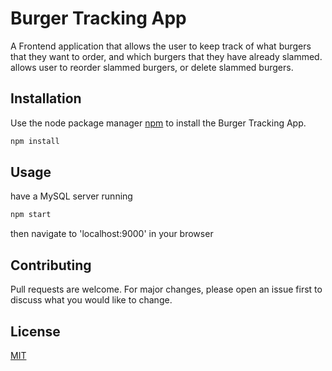 # Burger Tracking App 

A Frontend application that allows the user to keep track of what burgers that they want to order, and which burgers that they have already slammed. allows user to reorder slammed burgers, or delete slammed burgers.

## Installation 

Use the node package manager [npm](https://nodejs.org/en/) to install the Burger Tracking App.

```bash
npm install
```

## Usage

have a MySQL server running

```node.js
npm start
```

then navigate to 'localhost:9000' in your browser

## Contributing 

Pull requests are welcome. For major changes, please open an issue first to discuss what you would like to change.


## License

[MIT](https://choosealicense.com/licenses/mit/)
